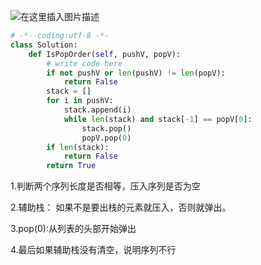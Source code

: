 ﻿![在这里插入图片描述](https://img-blog.csdnimg.cn/20190619165005455.png?x-oss-process=image/watermark,type_ZmFuZ3poZW5naGVpdGk,shadow_10,text_aHR0cHM6Ly9ibG9nLmNzZG4ubmV0L2phY2tpZV9vMm8y,size_16,color_FFFFFF,t_70)

```python
# -*- coding:utf-8 -*-
class Solution:
    def IsPopOrder(self, pushV, popV):
        # write code here
        if not pushV or len(pushV) != len(popV):
            return False
        stack = []
        for i in pushV:
            stack.append(i)
            while len(stack) and stack[-1] == popV[0]:
                stack.pop()
                popV.pop(0)
        if len(stack):
            return False
        return True
```
1.判断两个序列长度是否相等，压入序列是否为空

2.辅助栈： 如果不是要出栈的元素就压入，否则就弹出。

3.pop(0):从列表的头部开始弹出

4.最后如果辅助栈没有清空，说明序列不行
